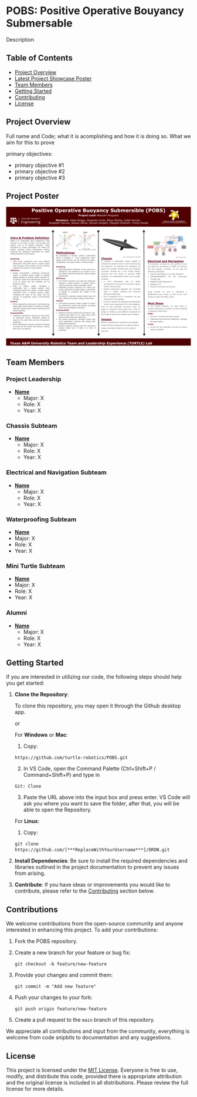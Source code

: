 # POBS: Positive Operative Bouyancy Submersable

Description

## Table of Contents

- [Project Overview](#project-overview)
- [Latest Project Showcase Poster](#project-poster)
- [Team Members](#team-members)
- [Getting Started](#getting-started)
- [Contributing](#contributing)
- [License](#license)

<!--- 
- [Key Features](#key-features)
- [Hardware](#hardware)
-->

  
<!--
## Key Features

- **Desired Feature**: Description
- **Desired Feature**: Description
- **Desired Feature**: Description

## Hardware

- **Desired Feature**: Description
- **Desired Feature**: Description
- **Desired Feature**: Description

-->

## Project Overview

Full name and Code; what it is acomplishing and how it is doing so. What we aim for this to prove

primary objectives:
- primary objective #1
- primary objective #2
- primary objective #3


## Project Poster

![POBS-Fall-2024-Poster](Resources/Fall-24-Showcase/POBS.png)


## Team Members


### Project Leadership
- **[Name](https://www.linkedin.com/in/name)**
  - Major: X
  - Role: X
  - Year: X

### Chassis Subteam
- **[Name](https://www.linkedin.com/in/name)**
  - Major: X
  - Role: X
  - Year: X
    
### Electrical and Navigation Subteam
- **[Name](https://www.linkedin.com/in/name)**
  - Major: X
  - Role: X
  - Year: X

### Waterproofing Subteam
 - **[Name](https://www.linkedin.com/in/name)**
  - Major: X
  - Role: X
  - Year: X

### Mini Turtle Subteam
 - **[Name](https://www.linkedin.com/in/name)**
  - Major: X
  - Role: X
  - Year: X

### Alumni
- **[Name](https://www.linkedin.com/in/name)**
  - Major: X
  - Role: X
  - Year: X


## Getting Started

If you are interested in utilizing our code, the following steps should help you get started:

1. **Clone the Repository**:

    To clone this repository, you may open it through the Github desktop app.

    or 

    For **Windows** or **Mac**:
    1) Copy:

   ```
   https://github.com/turtle-robotics/POBS.git
   ```
    2) In VS Code, open the Command Palette (Ctrl+Shift+P / Command+Shift+P) and type in 

   ```
   Git: Clone
   ```
    3) Paste the URL above into the input box and press enter. VS Code will ask you where you want to save the folder, after that, you will be able to open the Repository.

    For **Linux**:
    1) Copy:

   ```
   git clone https://github.com/[***ReplaceWithYourUsername***]/DRON.git
   ```

2. **Install Dependencies**: Be sure to install the required dependencies and libraries outlined in the project documentation to prevent any issues from arising.

3. **Contribute**: If you have ideas or improvements you would like to contribute, please refer to the [Contributing](#contributing) section below.


## Contributions 

We welcome contributions from the open-source community and anyone interested in enhancing this project. To add your contributions:

1. Fork the POBS repository.

2. Create a new branch for your feature or bug fix:

   ```
   git checkout -b feature/new-feature
   ```

3. Provide your changes and commit them:

   ```
   git commit -m "Add new feature"
   ```

4. Push your changes to your fork:

   ```
   git push origin feature/new-feature
   ```

5. Create a pull request to the `main` branch of this repository.

We appreciate all contributions and input from the community, everything is welcome from code snipbits to documentation and any suggestions.

## License

This project is licensed under the [MIT License](LICENSE). Everyone is free to use, modify, and distribute this code, provided there is appropriate attribution and the original license is included in all distributions. Please review the full license for more details.
